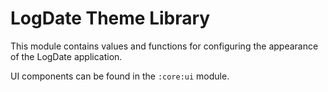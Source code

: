 # LogDate Theme Library

This module contains values and functions for configuring the appearance of the LogDate application.

UI components can be found in the `:core:ui` module.